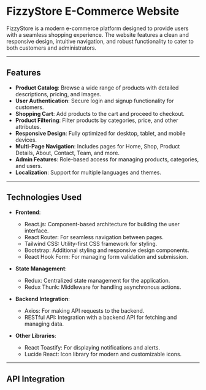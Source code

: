 # FizzyStore E-Commerce Website

FizzyStore is a modern e-commerce platform designed to provide users with a seamless shopping experience. The website features a clean and responsive design, intuitive navigation, and robust functionality to cater to both customers and administrators.

---

## Features

- **Product Catalog**: Browse a wide range of products with detailed descriptions, pricing, and images.
- **User Authentication**: Secure login and signup functionality for customers.
- **Shopping Cart**: Add products to the cart and proceed to checkout.
- **Product Filtering**: Filter products by categories, price, and other attributes.
- **Responsive Design**: Fully optimized for desktop, tablet, and mobile devices.
- **Multi-Page Navigation**: Includes pages for Home, Shop, Product Details, About, Contact, Team, and more.
- **Admin Features**: Role-based access for managing products, categories, and users.
- **Localization**: Support for multiple languages and themes.

---

## Technologies Used

- **Frontend**:
  - React.js: Component-based architecture for building the user interface.
  - React Router: For seamless navigation between pages.
  - Tailwind CSS: Utility-first CSS framework for styling.
  - Bootstrap: Additional styling and responsive design components.
  - React Hook Form: For managing form validation and submission.

- **State Management**:
  - Redux: Centralized state management for the application.
  - Redux Thunk: Middleware for handling asynchronous actions.

- **Backend Integration**:
  - Axios: For making API requests to the backend.
  - RESTful API: Integration with a backend API for fetching and managing data.

- **Other Libraries**:
  - React Toastify: For displaying notifications and alerts.
  - Lucide React: Icon library for modern and customizable icons.

---

## API Integration


